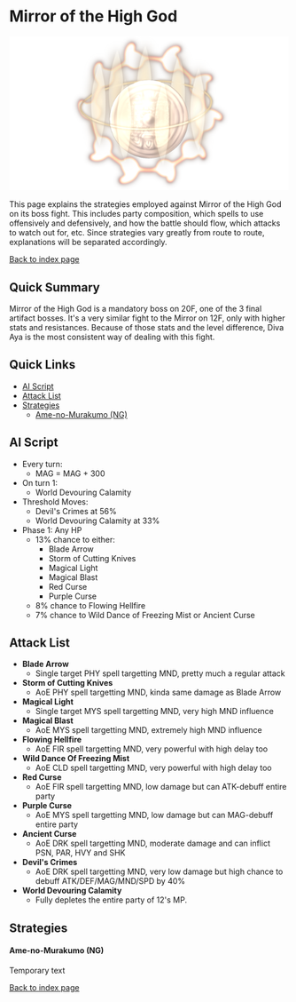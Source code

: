 # Mirror of the High God

![](img/highmirror.png)

This page explains the strategies employed against Mirror of the High God on its boss fight. This includes party composition, which spells to use offensively and defensively, and how the battle should flow, which attacks to watch out for, etc. Since strategies vary greatly from route to route, explanations will be separated accordingly.

[Back to index page](../index.md)

## Quick Summary

Mirror of the High God is a mandatory boss on 20F, one of the 3 final artifact bosses. It's a very similar fight to the Mirror on 12F, only with higher stats and resistances. Because of those stats and the level difference, Diva Aya is the most consistent way of dealing with this fight.

## Quick Links
* [AI Script](#script)
* [Attack List](#attacks)
* [Strategies](#strats)
	* [Ame-no-Murakumo (NG)](#ng-murakumo)

## <a id="script"></a>AI Script

* Every turn:
	* MAG = MAG + 300
* On turn 1:
	* World Devouring Calamity
* Threshold Moves:
	* Devil's Crimes at 56%
	* World Devouring Calamity at 33%
* Phase 1: Any HP
	* 13% chance to either:
		* Blade Arrow
		* Storm of Cutting Knives
		* Magical Light
		* Magical Blast
		* Red Curse
		* Purple Curse
	* 8% chance to Flowing Hellfire
	* 7% chance to Wild Dance of Freezing Mist or Ancient Curse

## <a id="attacks"></a>Attack List

* **Blade Arrow**
	* Single target PHY spell targetting MND, pretty much a regular attack
* **Storm of Cutting Knives**
	* AoE PHY spell targetting MND, kinda same damage as Blade Arrow
* **Magical Light**
	* Single target MYS spell targetting MND, very high MND influence
* **Magical Blast**
	* AoE MYS spell targetting MND, extremely high MND influence
* **Flowing Hellfire**
	* AoE FIR spell targetting MND, very powerful with high delay too
* **Wild Dance Of Freezing Mist**
	* AoE CLD spell targetting MND, very powerful with high delay too
* **Red Curse**
	* AoE FIR spell targetting MND, low damage but can ATK-debuff entire party
* **Purple Curse**
	* AoE MYS spell targetting MND, low damage but can MAG-debuff entire party
* **Ancient Curse**
	* AoE DRK spell targetting MND, moderate damage and can inflict PSN, PAR, HVY and SHK
* **Devil's Crimes**
	* AoE DRK spell targetting MND, very low damage but high chance to debuff ATK/DEF/MAG/MND/SPD by 40%
* **World Devouring Calamity**
	* Fully depletes the entire party of 12's MP.

## <a id="strats"></a>Strategies

#### <a id="ng-murakumo"></a>Ame-no-Murakumo (NG)

Temporary text

[Back to index page](../index.md)